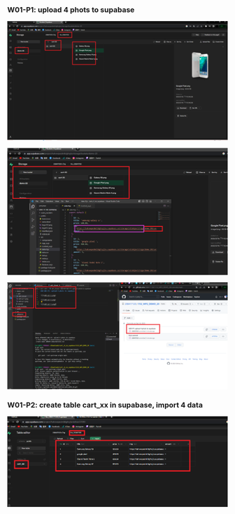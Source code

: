 ### W01-P1: upload 4 phots to supabase
 
![](w01-p1-1.png)
 
![](w01-p1-2.png)

![](w01-p1-3.png)

### W01-P2: create table cart_xx in supabase, import 4 data
 
![](w01-p2.png)